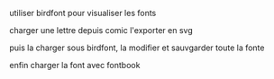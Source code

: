 utiliser birdfont pour visualiser les fonts

charger une lettre depuis comic
l'exporter en svg

puis la charger sous birdfont, la modifier et sauvgarder 
toute la fonte

enfin charger la font avec fontbook